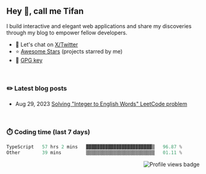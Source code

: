 ## [&#x200B;](#)Hey :wave:, call me **Tifan**

<!-- <table align="right">
  <tr>
    <td>
      <a href="https://tifan.me">
        <img
          alt="Logo"
          src="./assets/icon.svg"
          width="150px"
          height="150px"
        />
      </a>
    </td>
  </tr>
  <tr>
    <td align="center">
      <a href="https://tifan.me/blog"><strong>Visit blog »</strong></a>
    </td>
  </tr>
</table> -->

I build interactive and elegant web applications and share my discoveries through my blog to empower fellow developers.

- :speech_balloon: Let's chat on [X/Twitter](https://x.com/tifandotme)
- :star: [Awesome Stars](AWESOME-STARS.md) (projects starred by me)
- :key: [GPG key](https://github.com/tifandotme.gpg)

<br/>

### [&#x200B;](#):pencil2: Latest blog posts

<!-- BLOG-POST-LIST:START -->
- Aug 29, 2023 [Solving &quot;Integer to English Words&quot; LeetCode problem](https://tifan.me/blog/integer-to-english-words)
<!-- BLOG-POST-LIST:END -->

<br/>

### [&#x200B;](#):stopwatch: Coding time (last 7 days)

<!--START_SECTION:waka-->

```ts
TypeScript   57 hrs 2 mins   ▓▓▓▓▓▓▓▓▓▓▓▓▓▓▓▓▓▓▓▓▓▓▓▓▒   96.87 %
Other        39 mins         ▒▒▒▒▒▒▒▒▒▒▒▒▒▒▒▒▒▒▒▒▒▒▒▒▒   01.11 %
```

<!--END_SECTION:waka-->

<picture>
  <img alt="Profile views badge" src="https://komarev.com/ghpvc/?username=tifandotme&style=flat-square" align="right" />
</picture>

<!-- <h2>My stats</h2>
<p align="center">
  <picture>
    <source
      srcset="https://tifandotme-stats.vercel.app/api?username=tifandotme&show_icons=true&hide_rank=true&custom_title=Stats&hide=contribs&count_private=true&hide_border=true&theme=github_dark&disable_animations=true"
      media="(prefers-color-scheme: dark)"
    />
    <img
      alt="Stats"
      src="https://tifandotme-stats.vercel.app/api?username=tifandotme&show_icons=true&hide_rank=true&custom_title=Stats&hide=contribs&count_private=true&hide_border=true&theme=github_light&disable_animations=true"
    />
  </picture>

  <picture>
    <source
      srcset="https://tifandotme-stats.vercel.app/api/top-langs/?username=tifandotme&hide=html%2Ccss&layout=compact&disable_animations=true&hide_border=true&theme=github_dark&size_weight=0.8&count_weight=0.2"
      media="(prefers-color-scheme: dark)"
    />
    <img
      alt="Most used languages"
      src="https://tifandotme-stats.vercel.app/api/top-langs/?username=tifandotme&hide=html%2Ccss&layout=compact&disable_animations=true&hide_border=true&theme=github_light&size_weight=0.8&count_weight=0.2"
    />
  </picture>
</p> -->

<!--
Resources:
- https://github.blog/changelog/2022-05-19-specify-theme-context-for-images-in-markdown-beta/
- https://www.githubtrends.io/wrapped/tifandotme
-->
